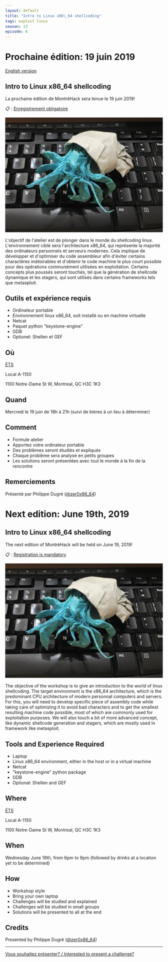 ```yaml
---
layout: default
title: "Intro to Linux x86\_64 shellcoding"
tags: exploit linux
season: 13
episode: 6
---
```


# Prochaine édition: 19 juin 2019

[English version](#english)

## Intro to Linux x86\_64 shellcoding

La prochaine édition de MontréHack sera tenue le 19 juin 2019!

:clipboard: : [Enregistrement obligatoire](https://www.eventbrite.ca/e/intro-to-linux-x86-64-shellcoding-tickets-63699592195)

![Intro to Linux x86\_64 shellcoding](/images/19-06_shellcode.png)

L'objectif de l'atelier est de plonger dans le monde du shellcoding linux. L'environnement ciblé sera l'architecture x86\_64, qui représente la majorité des ordinateurs personnels et serveurs modernes. Cela implique de développer et d'optimiser du code assembleur afin d'éviter certains charactères indésirables et d'obtenir le code machine le plus court possible pour des opérations communément utilisées en exploitation. Certains concepts plus poussés seront touchés, tel que la génération de shellcode dynamique et les stagers, qui sont utilisés dans certains frameworks tels que metasploit.

## Outils et expérience requis

* Ordinateur portable
* Environnement linux x86\_64, soit installé ou en machine virtuelle
* Netcat
* Paquet python "keystone-engine"
* GDB
* Optionel: Shellen et GEF

## Où 

[ÉTS](https://www.etsmtl.ca/)

Local A-1150

1100 Notre-Dame St W, Montreal, QC H3C 1K3

## Quand

Mercredi le 19 juin de 18h à 21h (suivi de bières à un lieu à déterminer)

## Comment
 
* Formule atelier
* Apportez votre ordinateur portable
* Des problèmes seront étudiés et expliqués
* Chaque problème sera analysé en petits groupes
* Les solutions seront présentées avec tout le monde à la fin de la rencontre

## Remerciements

Présenté par Philippe Dugré ([@zer0x86\_64](https://twitter.com/zer0x86_64))

<a id="english"></a>

# Next edition: June 19th, 2019

## Intro to Linux x86\_64 shellcoding

The next edition of MontréHack will be held on June 19, 2019!

:clipboard: : [Registration is mandatory](https://www.eventbrite.ca/e/intro-to-linux-x86-64-shellcoding-tickets-63699592195)

![Intro to Linux x86\_64 shellcoding](/images/19-06_shellcode.png)

The objective of the workshop is to give an introduction to the world of linux shellcoding. The target environment is the x86\_64 architecture, which is the predominant CPU architecture of modern personnal computers and servers. For this, you will need to develop specific piece of assembly code while taking care of optimizing it to avoid bad characters and to get the smallest resulting machine code possible, most of which are commonly used for exploitation purposes. We will also touch a bit of more advanced concept, like dynamic shellcode generation and stagers, which are mostly used in framework like metasploit.

## Tools and Experience Required

* Laptop
* Linux x86\_64 environment, either in the host or in a virtual machine
* Netcat
* "keystone-engine" python package
* GDB
* Optional: Shellen and GEF

## Where

[ÉTS](https://www.etsmtl.ca/)

Local A-1150

1100 Notre-Dame St W, Montreal, QC H3C 1K3

## When

Wednesday June 19th, from 6pm to 9pm (followed by drinks at a location yet to be determined)

## How

* Workshop style
* Bring your own laptop
* Challenges will be studied and explained
* Challenges will be studied in small groups
* Solutions will be presented to all at the end

## Credits

Presented by Philippe Dugré ([@zer0x86\_64](https://twitter.com/zer0x86_64))

<hr/>

[Vous souhaitez présenter? / Interested to present a challenge?](https://docs.google.com/forms/d/e/1FAIpQLScyp0WithS4NLBHxUeQr-RG1CNozr4ZyCInvJfWPpv_cv_CeQ/viewform)
